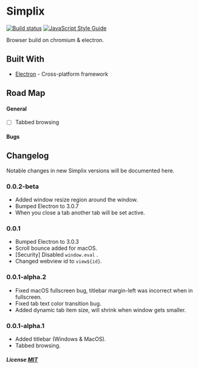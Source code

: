 # Simplix
[![Build status](https://ci.appveyor.com/api/projects/status/x0aj5p66dv1rw3tx?svg=true)](https://ci.appveyor.com/project/JSSRDRG/simplix) [![JavaScript Style Guide](https://img.shields.io/badge/code_style-standard-brightgreen.svg)](https://standardjs.com)

Browser build on chromium &amp; electron.

## Built With

* [Electron](https://electronjs.org/) - Cross-platform framework

## Road Map

#### General
- [ ] Tabbed browsing

#### Bugs

## Changelog

Notable changes in new Simplix versions will be documented here.

### 0.0.2-beta
* Added window resize region around the window.
* Bumped Electron to 3.0.7
* When you close a tab another tab will be set active.

### 0.0.1
* Bumped Electron to 3.0.3
* Scroll bounce added for macOS.
* [Security] Disabled ```window.eval``` .
* Changed webview id to ```view${id}```.

### 0.0.1-alpha.2
* Fixed macOS fullscreen bug, titlebar margin-left was incorrect when in fullscreen.
* Fixed tab text color transition bug.
* Added dynamic tab item size, will shrink when window gets smaller.

### 0.0.1-alpha.1
* Added titlebar (Windows & MacOS).
* Tabbed browsing.

##### License [MIT](https://github.com/JSSRDRG/simplix/blob/master/LICENSE)
